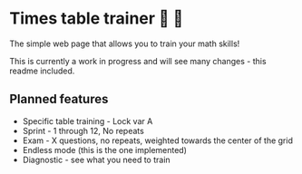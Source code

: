 # Times table trainer 🧠 📃
The simple web page that allows you to train your math skills!

This is currently a work in progress and will see many changes - this readme included.

## Planned features
* Specific table training - Lock var A
* Sprint - 1 through 12, No repeats
* Exam - X questions, no repeats, weighted towards the center of the grid
* Endless mode (this is the one implemented)
* Diagnostic - see what you need to train